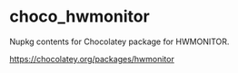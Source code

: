 # choco_hwmonitor
Nupkg contents for Chocolatey package for HWMONITOR. 

https://chocolatey.org/packages/hwmonitor

